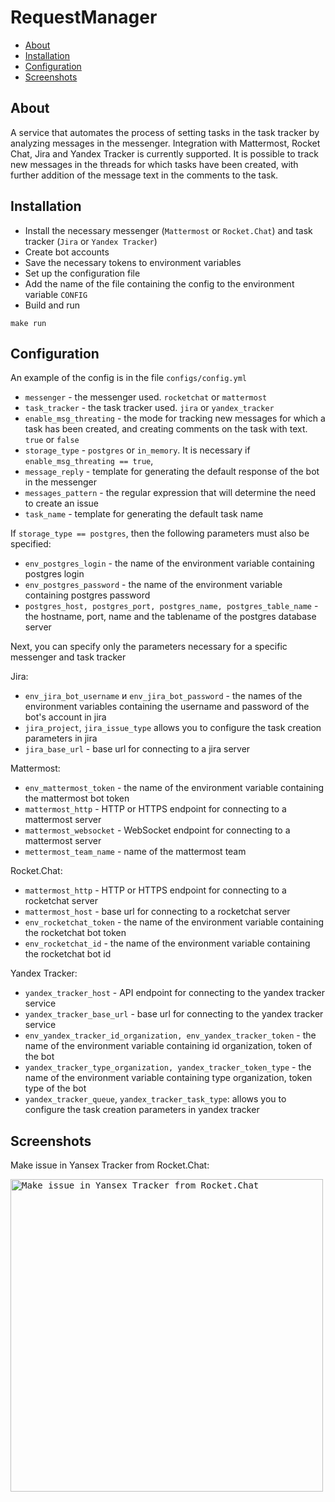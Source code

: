 # RequestManager

* [About](#About)
* [Installation](#Installation)
* [Configuration](#Configuration)
* [Screenshots](#Screenshots)

## About
A service that automates the process of setting tasks in the task tracker by analyzing messages in the messenger. Integration with Mattermost, Rocket Chat, Jira and Yandex Tracker is currently supported. It is possible to track new messages in the threads for which tasks have been created, with further addition of the message text in the comments to the task.

## Installation
* Install the necessary messenger (`Mattermost` or `Rocket.Chat`) and task tracker (`Jira` or `Yandex Tracker`)
* Create bot accounts
* Save the necessary tokens to environment variables
* Set up the configuration file
* Add the name of the file containing the config to the environment variable `CONFIG`
* Build and run
```
make run
```

## Configuration 
An example of the config is in the file `configs/config.yml`
* `messenger` - the messenger used. `rocketchat` or `mattermost`
* `task_tracker` - the task tracker used. `jira` or `yandex_tracker`
* `enable_msg_threating` - the mode for tracking new messages for which a task has been created, and creating comments on the task with text. `true` or `false`
* `storage_type` - `postgres` or `in_memory`. It is necessary if `enable_msg_threating == true`, 
* `message_reply` - template for generating the default response of the bot in the messenger
* `messages_pattern` - the regular expression that will determine the need to create an issue
* `task_name` - template for generating the default task name

If `storage_type == postgres`, then the following parameters must also be specified:

* `env_postgres_login` - the name of the environment variable containing postgres login
* `env_postgres_password` - the name of the environment variable containing postgres password
* `postgres_host, postgres_port, postgres_name, postgres_table_name` - the hostname, port, name and the tablename of the postgres database server

Next, you can specify only the parameters necessary for a specific messenger and task tracker

Jira:
* `env_jira_bot_username` и `env_jira_bot_password` - the names of the environment variables containing the username and password of the bot's account in jira
* `jira_project`, `jira_issue_type` allows you to configure the task creation parameters in jira
* `jira_base_url` - base url for connecting to a jira server

Mattermost:
* `env_mattermost_token` - the name of the environment variable containing the mattermost bot token
* `mattermost_http` - HTTP or HTTPS endpoint for connecting to a mattermost server
* `mattermost_websocket` - WebSocket endpoint for connecting to a mattermost server
* `mettermost_team_name` - name of the mattermost team

Rocket.Chat:
* `mattermost_http` - HTTP or HTTPS endpoint for connecting to a rocketchat server
* `mattermost_host` - base url for connecting to a rocketchat server
* `env_rocketchat_token` - the name of the environment variable containing the rocketchat bot token
* `env_rocketchat_id` - the name of the environment variable containing the rocketchat bot id

Yandex Tracker:

* `yandex_tracker_host` - API endpoint for connecting to the yandex tracker service
* `yandex_tracker_base_url` - base url for connecting to the yandex tracker service
* `env_yandex_tracker_id_organization, env_yandex_tracker_token` - the name of the environment variable containing id organization, token of the bot
* `yandex_tracker_type_organization, yandex_tracker_token_type` - the name of the environment variable containing type organization, token type of the bot
* `yandex_tracker_queue`, `yandex_tracker_task_type`: allows you to configure the task creation parameters in yandex tracker

## Screenshots
Make issue in Yansex Tracker from Rocket.Chat:

<kbd>
<img src="https://drive.google.com/uc?export=view&id=1FafBEh-SpztnF7gqo5aLkAa4zww1CthI" style="width: 500px; max-width: 100%; height: auto" title="Make issue in Yansex Tracker from Rocket.Chat" />
</kbd>

